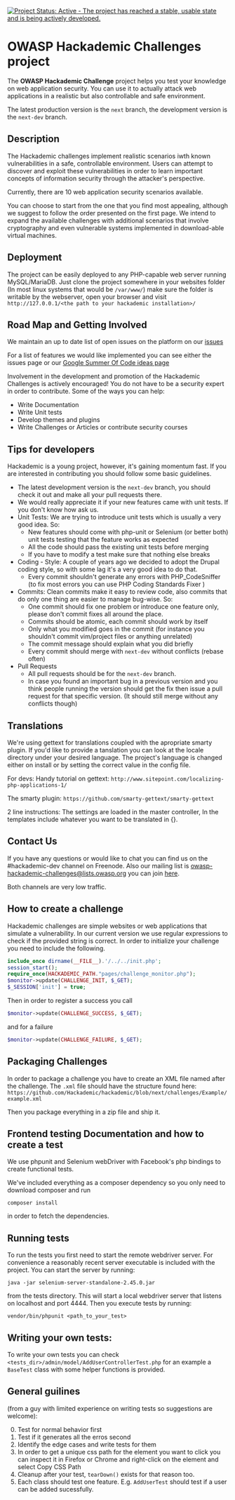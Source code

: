 [![Project Status: Active - The project has reached a stable, usable state and is being actively developed.](http://www.repostatus.org/badges/0.1.0/active.svg)](http://www.repostatus.org/#active)

OWASP Hackademic Challenges project
===================================

The **OWASP Hackademic Challenge** project helps you test your knowledge on web application security. You can use it to actually attack web applications in a realistic but also controllable and safe environment.

The latest production version is the `next` branch, the development version is the `next-dev` branch.


Description
-----------

The Hackademic challenges implement realistic scenarios iwth known vulnerabilities in a safe, controllable environment. Users can attempt to discover and exploit these vulnerabilities in order to learn important concepts of information security through the attacker's perspective.

Currently, there are 10 web application security scenarios available.

You can choose to start from the one that you find most appealing, although we suggest to follow the order presented on the first page. We intend to expand the available challenges with additional scenarios that involve cryptography  and even vulnerable systems implemented in download-able virtual machines.




Deployment
----------

The project can be easily deployed to any PHP-capable web server running MySQL/MariaDB. 
Just clone the project somewhere in your websites folder (In most linux systems that would be `/var/www/`) make sure the folder is writable by the webserver, open your browser and visit 
`http://127.0.0.1/<the path to your hackademic installation>/`

Road Map and Getting Involved
-----------------------------

We maintain an up to date list of open issues on the platform on our [issues](https://github.com/Hackademic/hackademic/issues)

For a list of features we would like implemented you can see either the issues page or our [Google Summer Of Code ideas page](https://www.owasp.org/index.php/GSoC2013_Ideas#OWASP_Hackademic_Challenges_-_New_challenges_and_Improvements_to_the_existing_ones)

Involvement in the development and promotion of the Hackademic Challenges is actively encouraged!
You do not have to be a security expert in order to contribute.
Some of the ways you can help:

* Write Documentation
* Write Unit tests
* Develop themes and plugins
* Write Challenges or Articles or contribute security courses


Tips for developers
-------------------

Hackademic is a young project, however, it's gaining momentum fast. If you are interested in contributing you should follow some basic guidelines.

* The latest development version is the `next-dev` branch, you should check it out and make all your pull requests there.
* We would really appreciate it if your new features came with unit tests. If you don't know how ask us.
* Unit Tests: We are trying to introduce unit tests which is usually a very good idea. So:
  * New features should come with php-unit or Selenium (or better both)  unit tests testing that the feature works as expected
  * All the code should pass the existing unit tests before merging
  * If you have to modify a test make sure that nothing else breaks
* Coding - Style:
A couple of years ago we decided to adopt the Drupal coding style, so with some lag it's a very good idea to do that.
  * Every commit shouldn't generate any errors with PHP_CodeSniffer (to fix most errors you can use PHP Coding Standards Fixer )
* Commits: Clean commits make it easy to review code, also commits that do only one thing are easier to manage bug-wise. So:
  * One commit should fix one problem or introduce one feature only, please don't commit fixes all around the place.
  * Commits should be atomic, each commit should work by itself
  * Only what you modified goes in the commit (for instance you shouldn't commit vim/project files or anything unrelated)
  * The commit message should explain what you did briefly
  * Every commit should merge with `next-dev` without conflicts (rebase often)
* Pull Requests
  * All pull requests should be for the `next-dev` branch.
  * In case you found an important bug in a previous version and you think people running the version should get the fix then issue a pull request for that specific version. (It should still merge without any conflicts though)

Translations
------------
We're using gettext for translations coupled with the apropriate smarty plugin.
If you'd like to provide a tanslation you can look at the locale directory under your desired language.
The project's language is changed either on install or by setting the correct value in the config file.

For devs:
Handy tutorial on gettext:
`http://www.sitepoint.com/localizing-php-applications-1/`

The smarty plugin:
`https://github.com/smarty-gettext/smarty-gettext`

2 line instructions:
The settings are loaded in the master controller,
In the templates include whatever you want to be translated in {}.

Contact Us
----------

If you have any questions or would like to chat 
you can find us on the #hackademic-dev channel on Freenode.
Also our mailing list is owasp-hackademic-challenges@lists.owasp.org
you can join [here](https://lists.owasp.org/mailman/listinfo/owasp-hackademic-challenges).

Both channels are very low traffic.


How to create a challenge
-------------------------

Hackademic challenges are simple websites or web applications that simulate a vulnerability.
In our current version we use regular expressions to check if the provided string is correct.
In order to initialize your challenge you need to include the following.

```php
include_once dirname(__FILE__).'/../../init.php';
session_start();
require_once(HACKADEMIC_PATH."pages/challenge_monitor.php");
$monitor->update(CHALLENGE_INIT, $_GET);
$_SESSION['init'] = true;
```

Then in order to register a success you call
```php
$monitor->update(CHALLENGE_SUCCESS, $_GET);
```
and for a failure 
```php
$monitor->update(CHALLENGE_FAILURE, $_GET);
```


Packaging Challenges
-----------------------------

In order to package a challenge you have to create an XML file named after the challenge. The `.xml` file should have the structure found here:
`https://github.com/Hackademic/hackademic/blob/next/challenges/Example/example.xml`

Then you package everything in a zip file and ship it.


Frontend testing Documentation and how to create a test
-------------------------------------------------------

We use phpunit and Selenium webDriver with Facebook's php bindings to create functional tests.

We've included everything as a composer dependency so you only need to download composer and run
```
composer install
```
in order to fetch the dependencies.


Running tests
-------------

To run the tests you first need to start the remote webdriver server.
For convenience a reasonably recent server executable is included with the project.
You can start the server by running:
```
java -jar selenium-server-standalone-2.45.0.jar
```
from the tests directory.
This will start a local webdriver server that listens on localhost and port 4444.
Then you execute tests by running:
```
vendor/bin/phpunit <path_to_your_test>
```


Writing your own tests:
-----------------------

To write your own tests you can check `<tests_dir>/admin/model/AddUserControllerTest.php` for an example a `BaseTest` class with some helper functions is provided.


General guilines
----------------
(from a guy with limited experience on writing tests so suggestions are welcome):

0. Test for normal behavior first
1. Test if it generates all the erros second
3. Identify the edge cases and write tests for them
4. In order to get a unique css path for the element you want to click you can inspect it in Firefox or Chrome and right-click on the element and select Copy CSS Path
5. Cleanup after your test, `tearDown()` exists for that reason too.
6. Each class should test one feature. E.g. `AddUserTest` should test if a user can be added sucessfully.
